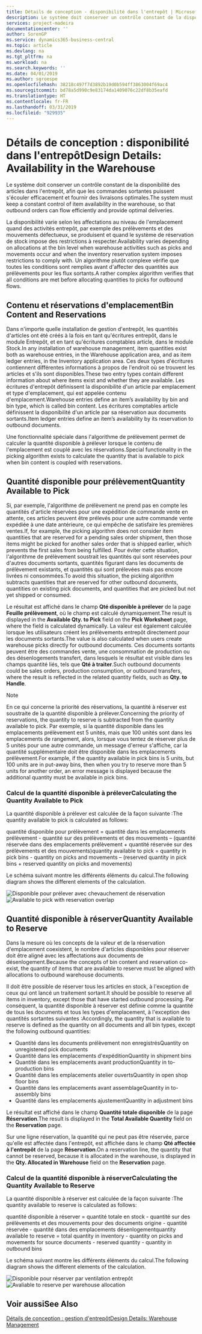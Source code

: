 ```yaml
---
title: Détails de conception - disponibilité dans l'entrepôt | Microsoft Docs
description: Le système doit conserver un contrôle constant de la disponibilité des articles dans l'entrepôt, afin que les commandes sortantes puissent s'écouler efficacement et fournir des livraisons optimales.
services: project-madeira
documentationcenter: ''
author: SorenGP
ms.service: dynamics365-business-central
ms.topic: article
ms.devlang: na
ms.tgt_pltfrm: na
ms.workload: na
ms.search.keywords: ''
ms.date: 04/01/2019
ms.author: sgroespe
ms.openlocfilehash: 38218c497f7d3892b19d0b594ff3863004f69ac4
ms.sourcegitcommit: bd78a5d990c9e83174da1409076c22df8b35eafd
ms.translationtype: HT
ms.contentlocale: fr-FR
ms.lasthandoff: 03/31/2019
ms.locfileid: "929935"
---
```

# <a name="design-details-availability-in-the-warehouse"></a><span data-ttu-id="580fc-103">Détails de conception : disponibilité dans l'entrepôt</span><span class="sxs-lookup"><span data-stu-id="580fc-103">Design Details: Availability in the Warehouse</span></span>
<span data-ttu-id="580fc-104">Le système doit conserver un contrôle constant de la disponibilité des articles dans l'entrepôt, afin que les commandes sortantes puissent s'écouler efficacement et fournir des livraisons optimales.</span><span class="sxs-lookup"><span data-stu-id="580fc-104">The system must keep a constant control of item availability in the warehouse, so that outbound orders can flow efficiently and provide optimal deliveries.</span></span>  

 <span data-ttu-id="580fc-105">La disponibilité varie selon les affectations au niveau de l'emplacement quand des activités entrepôt, par exemple des prélèvements et des mouvements défectueux, se produisent et quand le système de réservation de stock impose des restrictions à respecter.</span><span class="sxs-lookup"><span data-stu-id="580fc-105">Availability varies depending on allocations at the bin level when warehouse activities such as picks and movements occur and when the inventory reservation system imposes restrictions to comply with.</span></span> <span data-ttu-id="580fc-106">Un algorithme plutôt complexe vérifie que toutes les conditions sont remplies avant d'affecter des quantités aux prélèvements pour les flux sortants.</span><span class="sxs-lookup"><span data-stu-id="580fc-106">A rather complex algorithm verifies that all conditions are met before allocating quantities to picks for outbound flows.</span></span>  

## <a name="bin-content-and-reservations"></a><span data-ttu-id="580fc-107">Contenu et réservations d'emplacement</span><span class="sxs-lookup"><span data-stu-id="580fc-107">Bin Content and Reservations</span></span>  
 <span data-ttu-id="580fc-108">Dans n'importe quelle installation de gestion d'entrepôt, les quantités d'articles ont été créés à la fois en tant qu'écritures entrepôt, dans le module Entrepôt, et en tant qu'écritures comptables article, dans le module Stock.</span><span class="sxs-lookup"><span data-stu-id="580fc-108">In any installation of warehouse management, item quantities exist both as warehouse entries, in the Warehouse application area, and as item ledger entries, in the Inventory application area.</span></span> <span data-ttu-id="580fc-109">Ces deux types d'écritures contiennent différentes informations à propos de l'endroit où se trouvent les articles et s'ils sont disponibles.</span><span class="sxs-lookup"><span data-stu-id="580fc-109">These two entry types contain different information about where items exist and whether they are available.</span></span> <span data-ttu-id="580fc-110">Les écritures d'entrepôt définissent la disponibilité d'un article par emplacement et type d'emplacement, qui est appelée contenu d'emplacement.</span><span class="sxs-lookup"><span data-stu-id="580fc-110">Warehouse entries define an item’s availability by bin and bin type, which is called bin content.</span></span> <span data-ttu-id="580fc-111">Les écritures comptables article définissent la disponibilité d'un article par sa réservation aux documents sortants.</span><span class="sxs-lookup"><span data-stu-id="580fc-111">Item ledger entries define an item’s availability by its reservation to outbound documents.</span></span>  

 <span data-ttu-id="580fc-112">Une fonctionnalité spéciale dans l'algorithme de prélèvement permet de calculer la quantité disponible à prélever lorsque le contenu de l'emplacement est couplé avec les réservations.</span><span class="sxs-lookup"><span data-stu-id="580fc-112">Special functionality in the picking algorithm exists to calculate the quantity that is available to pick when bin content is coupled with reservations.</span></span>  

## <a name="quantity-available-to-pick"></a><span data-ttu-id="580fc-113">Quantité disponible pour prélèvement</span><span class="sxs-lookup"><span data-stu-id="580fc-113">Quantity Available to Pick</span></span>  
 <span data-ttu-id="580fc-114">Si, par exemple, l'algorithme de prélèvement ne prend pas en compte les quantités d'article réservées pour une expédition de commande vente en attente, ces articles peuvent être prélevés pour une autre commande vente expédiée à une date antérieure, ce qui empêche de satisfaire les premières ventes.</span><span class="sxs-lookup"><span data-stu-id="580fc-114">If, for example, the picking algorithm does not consider item quantities that are reserved for a pending sales order shipment, then those items might be picked for another sales order that is shipped earlier, which prevents the first sales from being fulfilled.</span></span> <span data-ttu-id="580fc-115">Pour éviter cette situation, l'algorithme de prélèvement soustrait les quantités qui sont réservées pour d'autres documents sortants, quantités figurant dans les documents de prélèvement existants, et quantités qui sont prélevées mais pas encore livrées ni consommées.</span><span class="sxs-lookup"><span data-stu-id="580fc-115">To avoid this situation, the picking algorithm subtracts quantities that are reserved for other outbound documents, quantities on existing pick documents, and quantities that are picked but not yet shipped or consumed.</span></span>  

 <span data-ttu-id="580fc-116">Le résultat est affiché dans le champ **Qté disponible à prélever** de la page **Feuille prélèvement**, où le champ est calculé dynamiquement.</span><span class="sxs-lookup"><span data-stu-id="580fc-116">The result is displayed in the **Available Qty. to Pick** field on the **Pick Worksheet** page, where the field is calculated dynamically.</span></span> <span data-ttu-id="580fc-117">La valeur est également calculée lorsque les utilisateurs créent les prélèvements entrepôt directement pour les documents sortants.</span><span class="sxs-lookup"><span data-stu-id="580fc-117">The value is also calculated when users create warehouse picks directly for outbound documents.</span></span> <span data-ttu-id="580fc-118">Ces documents sortants peuvent être des commandes vente, une consommation de production ou des désenlogements transfert, dans lesquels le résultat est visible dans les champs quantité liés, tels que **Qté à traiter**.</span><span class="sxs-lookup"><span data-stu-id="580fc-118">Such outbound documents could be sales orders, production consumption, or outbound transfers, where the result is reflected in the related quantity fields, such as **Qty. to Handle**.</span></span>  

> [!NOTE]  
>  <span data-ttu-id="580fc-119">En ce qui concerne la priorité des réservations, la quantité à réserver est soustraite de la quantité disponible à prélever.</span><span class="sxs-lookup"><span data-stu-id="580fc-119">Concerning the priority of reservations, the quantity to reserve is subtracted from the quantity available to pick.</span></span> <span data-ttu-id="580fc-120">Par exemple, si la quantité disponible dans les emplacements prélèvement est 5 unités, mais que 100 unités sont dans les emplacements de rangement, alors, lorsque vous tentez de réserver plus de 5 unités pour une autre commande, un message d'erreur s'affiche, car la quantité supplémentaire doit être disponible dans les emplacements prélèvement.</span><span class="sxs-lookup"><span data-stu-id="580fc-120">For example, if the quantity available in pick bins is 5 units, but 100 units are in put-away bins, then when you try to reserve more than 5 units for another order, an error message is displayed because the additional quantity must be available in pick bins.</span></span>  

### <a name="calculating-the-quantity-available-to-pick"></a><span data-ttu-id="580fc-121">Calcul de la quantité disponible à prélever</span><span class="sxs-lookup"><span data-stu-id="580fc-121">Calculating the Quantity Available to Pick</span></span>  
 <span data-ttu-id="580fc-122">La quantité disponible à prélever est calculée de la façon suivante :</span><span class="sxs-lookup"><span data-stu-id="580fc-122">The quantity available to pick is calculated as follows:</span></span>  

 <span data-ttu-id="580fc-123">quantité disponible pour prélèvement = quantité dans les emplacements prélèvement - quantité sur des prélèvements et des mouvements – (quantité réservée dans des emplacements prélèvement + quantité réservée sur des prélèvements et des mouvements)</span><span class="sxs-lookup"><span data-stu-id="580fc-123">quantity available to pick = quantity in pick bins - quantity on picks and movements – (reserved quantity in pick bins + reserved quantity on picks and movements)</span></span>  

 <span data-ttu-id="580fc-124">Le schéma suivant montre les différents éléments du calcul.</span><span class="sxs-lookup"><span data-stu-id="580fc-124">The following diagram shows the different elements of the calculation.</span></span>  

 <span data-ttu-id="580fc-125">![Disponible pour prélever avec chevauchement de réservation](media/design_details_warehouse_management_availability_2.png "Disponible pour prélever avec chevauchement de réservation")</span><span class="sxs-lookup"><span data-stu-id="580fc-125">![Available to pick with reservation overlap](media/design_details_warehouse_management_availability_2.png "Available to pick with reservation overlap")</span></span>  

## <a name="quantity-available-to-reserve"></a><span data-ttu-id="580fc-126">Quantité disponible à réserver</span><span class="sxs-lookup"><span data-stu-id="580fc-126">Quantity Available to Reserve</span></span>  
 <span data-ttu-id="580fc-127">Dans la mesure où les concepts de la valeur et de la réservation d'emplacement coexistent, le nombre d'articles disponibles pour réserver doit être aligné avec les affectations aux documents de désenlogement.</span><span class="sxs-lookup"><span data-stu-id="580fc-127">Because the concepts of bin content and reservation co-exist, the quantity of items that are available to reserve must be aligned with allocations to outbound warehouse documents.</span></span>  

 <span data-ttu-id="580fc-128">Il doit être possible de réserver tous les articles en stock, à l'exception de ceux qui ont lancé un traitement sortant.</span><span class="sxs-lookup"><span data-stu-id="580fc-128">It should be possible to reserve all items in inventory, except those that have started outbound processing.</span></span> <span data-ttu-id="580fc-129">Par conséquent, la quantité disponible à réserver est définie comme la quantité de tous les documents et tous les types d'emplacement, à l'exception des quantités sortantes suivantes :</span><span class="sxs-lookup"><span data-stu-id="580fc-129">Accordingly, the quantity that is available to reserve is defined as the quantity on all documents and all bin types, except the following outbound quantities:</span></span>  

-   <span data-ttu-id="580fc-130">Quantité dans les documents prélèvement non enregistrés</span><span class="sxs-lookup"><span data-stu-id="580fc-130">Quantity on unregistered pick documents</span></span>  
-   <span data-ttu-id="580fc-131">Quantité dans les emplacements d'expédition</span><span class="sxs-lookup"><span data-stu-id="580fc-131">Quantity in shipment bins</span></span>  
-   <span data-ttu-id="580fc-132">Quantité dans les emplacements avant production</span><span class="sxs-lookup"><span data-stu-id="580fc-132">Quantity in to-production bins</span></span>  
-   <span data-ttu-id="580fc-133">Quantité dans les emplacements atelier ouverts</span><span class="sxs-lookup"><span data-stu-id="580fc-133">Quantity in open shop floor bins</span></span>  
-   <span data-ttu-id="580fc-134">Quantité dans les emplacements avant assemblage</span><span class="sxs-lookup"><span data-stu-id="580fc-134">Quantity in to-assembly bins</span></span>  
-   <span data-ttu-id="580fc-135">Quantité dans les emplacements ajustement</span><span class="sxs-lookup"><span data-stu-id="580fc-135">Quantity in adjustment bins</span></span>  

 <span data-ttu-id="580fc-136">Le résultat est affiché dans le champ **Quantité totale disponible** de la page **Réservation**.</span><span class="sxs-lookup"><span data-stu-id="580fc-136">The result is displayed in the **Total Available Quantity** field on the **Reservation** page.</span></span>  

 <span data-ttu-id="580fc-137">Sur une ligne réservation, la quantité qui ne peut pas être réservée, parce qu'elle est affectée dans l'entrepôt, est affichée dans le champ **Qté affectée à l'entrepôt** de la page **Réservation**.</span><span class="sxs-lookup"><span data-stu-id="580fc-137">On a reservation line, the quantity that cannot be reserved, because it is allocated in the warehouse, is displayed in the **Qty. Allocated in Warehouse** field on the **Reservation** page.</span></span>  

### <a name="calculating-the-quantity-available-to-reserve"></a><span data-ttu-id="580fc-138">Calcul de la quantité disponible à réserver</span><span class="sxs-lookup"><span data-stu-id="580fc-138">Calculating the Quantity Available to Reserve</span></span>  
 <span data-ttu-id="580fc-139">La quantité disponible à réserver est calculée de la façon suivante :</span><span class="sxs-lookup"><span data-stu-id="580fc-139">The quantity available to reserve is calculated as follows:</span></span>  

 <span data-ttu-id="580fc-140">quantité disponible à réserver = quantité totale en stock - quantité sur des prélèvements et des mouvements pour des documents origine - quantité réservée - quantité dans des emplacements désenlogement</span><span class="sxs-lookup"><span data-stu-id="580fc-140">quantity available to reserve = total quantity in inventory - quantity on picks and movements for source documents - reserved quantity - quantity in outbound bins</span></span>  

 <span data-ttu-id="580fc-141">Le schéma suivant montre les différents éléments du calcul.</span><span class="sxs-lookup"><span data-stu-id="580fc-141">The following diagram shows the different elements of the calculation.</span></span>  

 <span data-ttu-id="580fc-142">![Disponible pour réserver par ventilation entrepôt](media/design_details_warehouse_management_availability_3.png "Disponible pour réserver par ventilation entrepôt")</span><span class="sxs-lookup"><span data-stu-id="580fc-142">![Avaliable to reserve per warehouse allocation](media/design_details_warehouse_management_availability_3.png "Avaliable to reserve per warehouse allocation")</span></span>  

## <a name="see-also"></a><span data-ttu-id="580fc-143">Voir aussi</span><span class="sxs-lookup"><span data-stu-id="580fc-143">See Also</span></span>  
 [<span data-ttu-id="580fc-144">Détails de conception : gestion d'entrepôt</span><span class="sxs-lookup"><span data-stu-id="580fc-144">Design Details: Warehouse Management</span></span>](design-details-warehouse-management.md)
